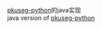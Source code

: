 [pkuseg-python](https://github.com/lancopku/pkuseg-python)的java实现  
java version of [pkuseg-python](https://github.com/lancopku/pkuseg-python)
